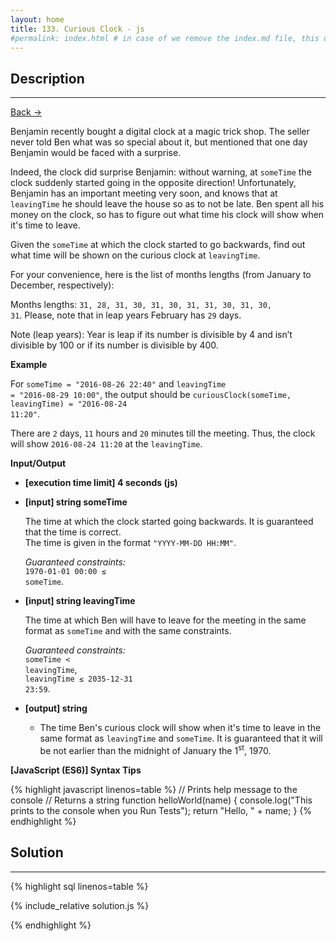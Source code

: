 ```yaml
---
layout: home
title: 133. Curious Clock - js
#permalink: index.html # in case of we remove the index.md file, this doc will be the index page
---
```


<div class="row">
<div class="columnStmt" markdown="1">

## Description

---

[Back -> ](../README.md)

Benjamin recently bought a digital clock at a magic trick shop. The seller never told Ben what was so special about it, but mentioned that one day Benjamin would be faced with a surprise.

Indeed, the clock did surprise Benjamin: without warning, at <code>someTime</code> the clock suddenly started going in the opposite direction! Unfortunately, Benjamin has an important meeting very soon, and knows that at <code>leavingTime</code> he should leave the house so as to not be late. Ben spent all his money on the clock, so has to figure out what time his clock will show when it's time to leave.

Given the <code>someTime</code> at which the clock started to go backwards, find out what time will be shown on the curious clock at <code>leavingTime</code>.

For your convenience, here is the list of months lengths (from January to December, respectively):

Months lengths: <code>31, 28, 31, 30, 31, 30, 31, 31, 30, 31, 30, 31</code>.
Please, note that in leap years February has <code>29</code> days.

Note (leap years): Year is leap if its number is divisible by 4 and isn’t divisible by 100 or if its number is divisible by 400.

**Example**

For <code>someTime = "2016-08-26 22:40"</code> and <code>leavingTime = "2016-08-29 10:00"</code>, the output should be
<code>curiousClock(someTime, leavingTime) = "2016-08-24 11:20"</code>.

There are <code>2</code> days, <code>11</code> hours and <code>20</code> minutes till the meeting. Thus, the clock will show <code>2016-08-24 11:20</code> at the <code>leavingTime</code>.

**Input/Output**

- **[execution time limit] 4 seconds (js)**
- **[input] string someTime**

  The time at which the clock started going backwards. It is guaranteed that the time is correct.<br>
  The time is given in the format <code>"YYYY-MM-DD HH:MM"</code>.

  _Guaranteed constraints:_<br>
  <code>1970-01-01 00:00 ≤ someTime</code>.

- **[input] string leavingTime**

  The time at which Ben will have to leave for the meeting in the same format as <code>someTime</code> and with the same constraints.

  _Guaranteed constraints:_<br>
  <code>someTime < leavingTime</code>,<br>
  <code>leavingTime ≤ 2035-12-31 23:59</code>.

* **[output] string**

  - The time Ben's curious clock will show when it's time to leave in the same format as <code>leavingTime</code> and <code>someTime</code>. It is guaranteed that it will be not earlier than the midnight of January the 1<sup>st</sup>, 1970.

**[JavaScript (ES6)] Syntax Tips**

{% highlight javascript linenos=table %}
// Prints help message to the console
// Returns a string
function helloWorld(name) {
console.log("This prints to the console when you Run Tests");
return "Hello, " + name;
}
{% endhighlight %}

</div>
<div class="columnSol" markdown="1">

## Solution

---

{% highlight sql linenos=table %}

{% include_relative solution.js %}

{% endhighlight %}

</div>
</div>
